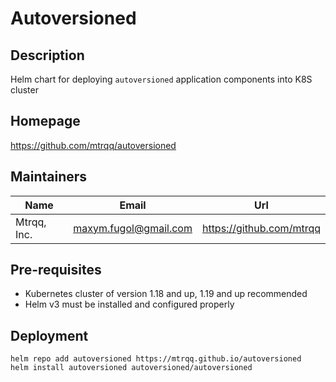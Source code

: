 # Autoversioned

## Description

Helm chart for deploying `autoversioned` application components into K8S cluster

## Homepage

<https://github.com/mtrqq/autoversioned>

## Maintainers

| Name | Email | Url |
| ---- | ------ | --- |
| Mtrqq, Inc. | <maxym.fugol@gmail.com> | <https://github.com/mtrqq> |

## Pre-requisites

- Kubernetes cluster of version 1.18 and up, 1.19 and up recommended
- Helm v3 must be installed and configured properly

## Deployment

```shell
helm repo add autoversioned https://mtrqq.github.io/autoversioned
helm install autoversioned autoversioned/autoversioned
```
